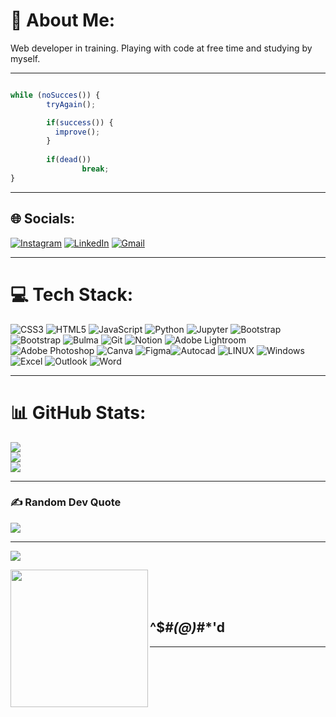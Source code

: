 # 💫 About Me:
Web developer in training. Playing with code at free time and studying by myself.

* * *

```javascript

while (noSucces()) {
        tryAgain();

        if(success()) {
          improve();
        }
 
        if(dead())
                break;
}
```

* * *

## 🌐 Socials:
[![Instagram](https://img.shields.io/badge/Instagram-%23E4405F.svg?logo=Instagram&logoColor=white)](https://instagram.com/_dann_074) [![LinkedIn](https://img.shields.io/badge/LinkedIn-%230077B5.svg?logo=linkedin&logoColor=white)](https://linkedin.com/in/danilo-costa-bento-720319203) 
<a href="https://mail.google.com/mail/?view=cm&source=mailto&to=danilo.costa.freelance@gmail.com" target="_blank">
  <img alt="Gmail" src="https://img.shields.io/badge/Gmail-D14836?style=for-the-badge&logo=gmail&logoColor=white">
</a>

* * *

# 💻 Tech Stack:
![CSS3](https://img.shields.io/badge/css3-%231572B6.svg?style=for-the-badge&logo=css3&logoColor=white) ![HTML5](https://img.shields.io/badge/html5-%23E34F26.svg?style=for-the-badge&logo=html5&logoColor=white) ![JavaScript](https://img.shields.io/badge/javascript-%23323330.svg?style=for-the-badge&logo=javascript&logoColor=%23F7DF1E) ![Python](https://img.shields.io/badge/python-3670A0?style=for-the-badge&logo=python&logoColor=ffdd54) ![Jupyter](https://img.shields.io/badge/Jupyter-F37626.svg?&style=for-the-badge&logo=Jupyter&logoColor=white) ![Bootstrap](https://img.shields.io/badge/bootstrap-%23563D7C.svg?style=for-the-badge&logo=bootstrap&logoColor=white) ![Bootstrap](https://img.shields.io/badge/bootstrap-%23563D7C.svg?style=for-the-badge&logo=bootstrap&logoColor=white) 
![Bulma](https://img.shields.io/badge/Bulma-00D1B2?style=for-the-badge&logo=Bulma&logoColor=white)
![Git](https://img.shields.io/badge/Git-E34F26?style=for-the-badge&logo=git&logoColor=white)
![Notion](https://img.shields.io/badge/Notion-000000?style=for-the-badge&logo=notion&logoColor=white) ![Adobe Lightroom](https://img.shields.io/badge/Adobe%20Lightroom-31A8FF.svg?style=for-the-badge&logo=Adobe%20Lightroom&logoColor=white) ![Adobe Photoshop](https://img.shields.io/badge/adobephotoshop-%2331A8FF.svg?style=for-the-badge&logo=adobephotoshop&logoColor=white) ![Canva](https://img.shields.io/badge/Canva-%2300C4CC.svg?style=for-the-badge&logo=Canva&logoColor=white) 	![Figma](https://img.shields.io/badge/figma-%23F24E1E.svg?style=for-the-badge&logo=figma&logoColor=white)![Autocad](https://img.shields.io/badge/Autocad-black?style=for-the-badge&logo=data%3Aimage%2Fpng%3Bbase64%2CiVBORw0KGgoAAAANSUhEUgAAADIAAAAyCAYAAAAeP4ixAAAEzUlEQVR42u3XA5QcSQAG4Ni27dXZtm3bNlexbds217GdzG4WY9sz%2FV9NvUuvX6a6F3335n%2Fvb9T04EtqGzUqLpFEEgmAWr5s1Y0%2BmfIG7%2FmCaI%2BsoDcuFnRCbm4LpKDOfwLhlSmfNfw1b7Oiy2tQtniuZAOkQVKU2%2BbPusnaSeqi22RdpA5SPamR1KRq8ZwltFY2f%2B684dXkdyoEALs9yjZ363DNm0MVmteHgIdUXY%2BInUYNXSmnxus%2BHZcTAtBWB6T5sxfEIGobExfO5gHVBqE9JwbSVPv2cLlEIA4xkLYEYpMIBJ7tR%2FoLhXQlEI9YiCb2E%2FgvykvV8FIyE2RJ7yfOj4l6NH7koEe3sUL6EEhQLMTy4wyUFefi3UyQGY1uxm8NBuG3%2BlEBVsggAoFYiHv7EfAJBPnNoNYMZavnqwRyh1iIqv3L4JxuXI1rVRqKRv%2FQLwIgg8AG8fsfFAsxPJ%2BIotHd%2ByM4j4%2Fft41ZJQiiUqkaVSnEMW1T4VQy2uhU8u4%2Fx4%2F5zuYKgjh0ug5VCvFfVuBq3NsP0zH7mNXgwwGamI%2BZIU69viML5AExEE3cpygaa8JCOm54IQlFY%2Fl5FjPEJTd0Zvljv0UMpORpV%2F%2Fob3Rc1eV1wB%2Fgxz17T7BDlMauLJAoERA6lfhwHKxJi2H9Yx5tUG8pfMnrpzgWiFml6s4CGSgUQk%2B7DjfCjemdkUwQk8rUjQVyo1CI4bkEsMS5bB%2Fb1FIYu7BAYggkIARin7IRReOYsx22IUuLlXP7Ck%2FNBiuUrV%2BopNMv0EPoTaP%2Fkhz%2Fhl4AVR1eKX03u%2B9k6ZNBmBBLvqUlC6QbgTgYIfRuFxz4eDLOlHmc9c95KBr7%2BLVhQ%2FR6fVNGyAgzK8T0yXgENSa%2B1vgFZR6nvfWrYsd50k6HDdFoNI1Zn0d0UnmwEgGhU0shRQhJHRZIdwLJlSKE9Xmkp%2Fad4Zf%2FD5DeUp1arJD%2B7KdfaUJiyrpFybjnE0xrdiumkQ%2BuyiY1jBEMuako5MLTvwand3uQflg1VfAz%2B%2F0hiPa9kXCsz1y87PXvlGxfOFAiEKCXdeKaDV6jMQpAl%2BVv%2F6QI54s2fj8Udq0BfrcHZzfsRnyrG%2Bl45pTFsCo1SB8%2Fjz9WfvQMHTPlKXB86UYkdbiNFcIeAjFc60tG9n8YXJDDzsSJmHDTczDnK7H0je%2Fxe6MoWFU6%2Fof%2F1jCKHm%2BRq3Fm%2FS7MfPhdOA1mZE1dUiUQ%2F7W%2BZNaj74GErN8tNj7pthfp%2BKKXv6brybe%2FxEMOzV1Fty%2FvyUJO%2BuEqgUAoZGf8BPicbqz%2B5A8EfD7sHjKlNGR3Fq6kH5EGZPz1z1DIivd%2FQXzrGyHbd4D8L3yF3KxjMBeo6L96aK04fi50MuAhQ7rdDatSS7elAKE9MHM5Aj4%2FPDYH9LI8jI17CkG%2FH%2Bu%2BSqSvr%2F0iHhzHYVjv%2BymEhO6HsMN63icZCO3QHvdgTMzj%2BL1xNP5oEoPkznfgz6ax9DWy5veTOt5Gt%2BPb3CTy9MuQNZ%2F%2BVd0XQx4Cmay%2BYEj%2B4dOfkHkvCYhOp2tSQ0xsen2%2FnJSD38lSDiTKUg8mZaccHJ2denBhTurBNLItJw2QooLqIi3ITjmUSj5%2Fas6%2Bg8NkKQe%2FzE498DiAWjUiiSQS5vwDpMezwo7w%2BJQAAAAASUVORK5CYII%3D&logoColor=white) ![LINUX](https://img.shields.io/badge/Linux-FCC624?style=for-the-badge&logo=linux&logoColor=black)
![Windows](https://img.shields.io/badge/Windows-017AD7?style=for-the-badge&logo=windows&logoColor=white)
![Excel](https://img.shields.io/badge/Microsoft_Excel-217346?style=for-the-badge&logo=microsoft-excel&logoColor=white)
![Outlook](https://img.shields.io/badge/Microsoft_Outlook-0078D4?style=for-the-badge&logo=microsoft-outlook&logoColor=white)
![Word](https://img.shields.io/badge/Microsoft_Word-2B579A?style=for-the-badge&logo=microsoft-word&logoColor=white)

* * *

# 📊 GitHub Stats:
![](https://github-readme-stats.vercel.app/api?username=dann074&theme=radical&hide_border=false&include_all_commits=false&count_private=false)<br/>
![](https://github-readme-streak-stats.herokuapp.com/?user=dann074&theme=radical&hide_border=false)<br/>
![](https://github-readme-stats.vercel.app/api/top-langs/?username=dann074&theme=radical&hide_border=false&include_all_commits=false&count_private=false&layout=compact)

* * *

### ✍️ Random Dev Quote
![](https://quotes-github-readme.vercel.app/api?type=vetical&theme=radical)

---
[![](https://visitcount.itsvg.in/api?id=dann074&icon=0&color=0)](https://visitcount.itsvg.in)


<img align="left" display="inline" width="220" src="https://i.pinimg.com/originals/a2/48/ec/a248ec9df3ed34369d7aca4c70a9eddb.jpg">
<br><br><br>

<!-- Proudly created with GPRM ( https://gprm.itsvg.in ) -->

## ^$*#(@)*#*'d

* * *

